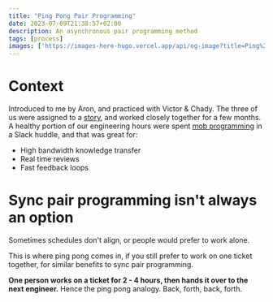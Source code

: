 ```yaml
---
title: "Ping Pong Pair Programming"
date: 2023-07-09T21:38:57+02:00
description: An asynchronous pair programming method
tags: [process]
images: ['https://images-here-hugo.vercel.app/api/og-image?title=Ping%20Pong']
---
```


# Context
Introduced to me by Aron, and practiced with Victor & Chady. The three of us were assigned to a [story](https://www.atlassian.com/agile/project-management/user-stories), and worked closely together for a few months. A healthy portion of our engineering hours were spent [mob programming](https://www.techtarget.com/searchsoftwarequality/definition/mob-programming) in a Slack huddle, and that was great for:
- High bandwidth knowledge transfer
- Real time reviews
- Fast feedback loops

# Sync pair programming isn't always an option
Sometimes schedules don't align, or people would prefer to work alone.

This is where ping pong comes in, if you still prefer to work on one ticket together, for similar benefits to sync pair programming. 

**One person works on a ticket for 2 - 4 hours, then hands it over to the next engineer.** Hence the ping pong analogy. Back, forth, back, forth.